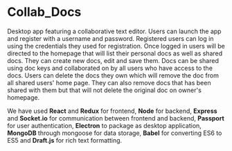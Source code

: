 # Collab_Docs

Desktop app featuring a collaborative text editor. Users can launch the app and register with a username and password. Registered users can log in using the credentials they used for registration. Once logged in users will be directed to the homepage that will list their personal docs as well as shared docs. They can create new docs, edit and save them. Docs can be shared using doc keys and collaborated on by all users who have access to the docs. Users can delete the docs they own which will remove the doc from all shared users' home page. They can also remove docs that has been shared with them but that will not delete the original doc on owner's homepage.

We have used **React** and **Redux** for frontend, **Node** for backend, **Express** and **Socket.io** for communication between frontend and backend, **Passport** for user authentication, **Electron** to package as desktop application, **MongoDB** through mongoose for data storage, **Babel** for converting ES6 to ES5 and **Draft.js** for rich text formatting.
